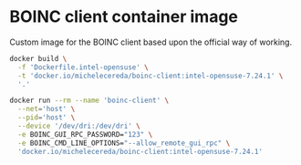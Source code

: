# BOINC client container image

Custom image for the BOINC client based upon the official way of working.

```sh
docker build \
  -f 'Dockerfile.intel-opensuse' \
  -t 'docker.io/michelecereda/boinc-client:intel-opensuse-7.24.1' \
  '.'

docker run --rm --name 'boinc-client' \
  --net='host' \
  --pid='host' \
  --device '/dev/dri:/dev/dri' \
  -e BOINC_GUI_RPC_PASSWORD="123" \
  -e BOINC_CMD_LINE_OPTIONS="--allow_remote_gui_rpc" \
  'docker.io/michelecereda/boinc-client:intel-opensuse-7.24.1'
```
